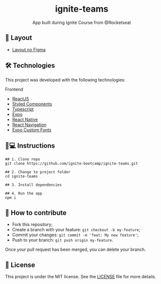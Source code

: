<h1 align='center'>ignite-teams</h1>
<p align='center'>App built during Ignite Course from @Rocketseat</p>

## 💄 Layout
- [Layout no Figma](https://www.figma.com/file/VFk9kWwXsIV4G9wjA7qAAi/Ignite-Teams-(Community)?node-id=37%3A6&t=HyM2ziroHa0aRvHw-1)

## 🛠 Technologies

This project was developed with the following technologies:

Frontend
- [ReactJS](https://pt-br.reactjs.org)
- [Styled Components](styled-components.com/)
- [Typescript](typescriptlang.org/)
- [Expo](https://expo.io/)
- [React Native](https://reactnative.dev/)
- [React Navigation](https://reactnavigation.org/)
- [Expo Custom Fonts](https://docs.expo.io/guides/using-custom-fonts/)
## 📱💻 Instructions

```
## 1. Clone repo
git clone https://github.com/ignite-bootcamp/ignite-teams.git

## 2. Change to project folder
cd ignite-teams

## 3. Install dependencies

## 4. Run the app
npm i
```

## 🤔 How to contribute

- Fork this repository;
- Create a branch with your feature: `git checkout -b my-feature`;
- Commit your changes: `git commit -m 'feat: My new feature'`;
- Push to your branch: `git push origin my-feature`.

Once your pull request has been merged, you can delete your branch.

## 📝 License

This project is under the MIT license. See the [LICENSE](https://github.com/guivictorr/CURRENT_REPOSITORY/blob/master/LICENSE) file for more details.
 
